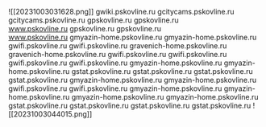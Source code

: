 ![[20231003031628.png]]
gwiki.pskovline.ru
    gcitycams.pskovline.ru
    gcitycams.pskovline.ru
    gpskovline.ru
    gpskovline.ru<BR>www.pskovline.ru
    gpskovline.ru
    gpskovline.ru<BR>www.pskovline.ru
    gmyazin-home.pskovline.ru
    gmyazin-home.pskovline.ru
    gwifi.pskovline.ru
    gwifi.pskovline.ru
    gravenich-home.pskovline.ru
    gravenich-home.pskovline.ru
    gwifi.pskovline.ru
    gwifi.pskovline.ru
    gwifi.pskovline.ru
    gwifi.pskovline.ru
    gmyazin-home.pskovline.ru
    gmyazin-home.pskovline.ru
    gstat.pskovline.ru
    gstat.pskovline.ru
    gstat.pskovline.ru
    gstat.pskovline.ru
    gmyazin-home.pskovline.ru
    gmyazin-home.pskovline.ru
    gwifi.pskovline.ru
    gwifi.pskovline.ru
    gmyazin-home.pskovline.ru
    gmyazin-home.pskovline.ru
    gmyazin-home.pskovline.ru
    gmyazin-home.pskovline.ru
    gstat.pskovline.ru
    gstat.pskovline.ru
    gstat.pskovline.ru
    gstat.pskovline.ru
    ![[20231003044015.png]]